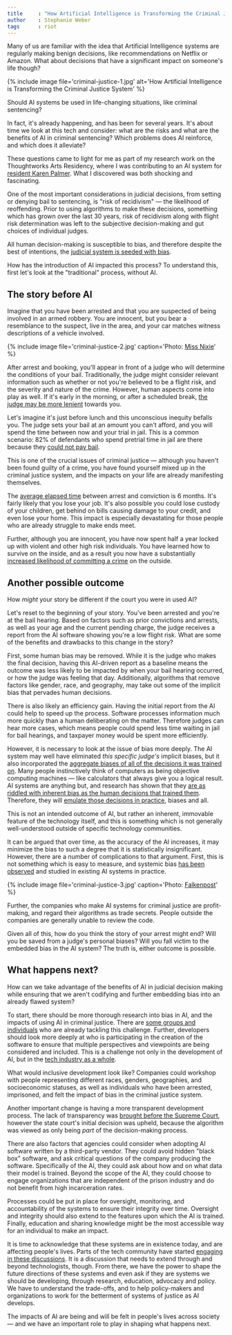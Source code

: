 ```yaml
---
title     : "How Artificial Intelligence is Transforming the Criminal Justice System"
author    : Stephanie Weber
tags      : riot
---
```


Many of us are familiar with the idea that Artificial Intelligence systems are regularly making benign decisions, like recommendations on Netflix or Amazon. What about decisions that have a significant impact on someone's life though?

{% include image file='criminal-justice-1.jpg'
   alt='How Artificial Intelligence is Transforming the Criminal Justice System' %}

Should AI systems be used in life-changing situations, like criminal sentencing?

<!--excerpt-ends-->

In fact, it's already happening, and has been for several years. It's about time we look at this tech and consider: what are the risks and what are the benefits of AI in criminal sentencing? Which problems does AI reinforce, and which does it alleviate?

These questions came to light for me as part of my research work on the Thoughtworks Arts Residency, where I was contributing to an AI system for [resident Karen Palmer](/blog/karen-palmer-ai-residency/). What I discovered was both shocking and fascinating.

One of the most important considerations in judicial decisions, from setting or denying bail to sentencing, is "risk of recidivism" — the likelihood of reoffending. Prior to using algorithms to make these decisions, something which has grown over the last 30 years, risk of recidivism along with flight risk determination was left to the subjective decision-making and gut choices of individual judges.

All human decision-making is susceptible to bias, and therefore despite the best of intentions, the [judicial system is seeded with bias](http://aja.ncsc.dni.us/publications/courtrv/cr49-2/CR49-2Peer.pdf).

How has the introduction of AI impacted this process? To understand this, first let's look at the "traditional" process, without AI.

## The story before AI

Imagine that you have been arrested and that you are suspected of being involved in an armed robbery. You are innocent, but you bear a resemblance to the suspect, live in the area, and your car matches witness descriptions of a vehicle involved.

{% include image file='criminal-justice-2.jpg'
   caption='Photo: [Miss Nixie](https://www.flickr.com/photos/nixiepixel/5590738640/)' %}

After arrest and booking, you'll appear in front of a judge who will determine the conditions of your bail. Traditionally, the judge might consider relevant information such as whether or not you're believed to be a flight risk, and the severity and nature of the crime. However, human aspects come into play as well. If it's early in the morning, or after a scheduled break, [the judge may be more lenient](https://www.scientificamerican.com/article/lunchtime-leniency/) towards you.

Let's imagine it's just before lunch and this unconscious inequity befalls you. The judge sets your bail at an amount you can't afford, and you will spend the time between now and your trial in jail. This is a common scenario: 82% of defendants who spend pretrial time in jail are there because they [could not pay bail](https://www.bjs.gov/content/pub/pdf/prfdsc.pdf).

This is one of the crucial issues of criminal justice — although you haven't been found guilty of a crime, you have found yourself mixed up in the criminal justice system, and the impacts on your life are already manifesting themselves.

The [average elapsed time](https://www.bjs.gov/content/pub/ascii/scscf96.txt) between arrest and conviction is 6 months. It's fairly likely that you lose your job. It's also possible you could lose custody of your children, get behind on bills causing damage to your credit, and even lose your home. This impact is especially devastating for those people who are already struggle to make ends meet.

Further, although you are innocent, you have now spent half a year locked up with violent and other high risk individuals. You have learned how to survive on the inside, and as a result you now have a substantially [increased likelihood of committing a crime](https://www.themarshallproject.org/2015/08/04/the-new-science-of-sentencing) on the outside.

## Another possible outcome

How _might_ your story be different if the court you were in used AI?

Let's reset to the beginning of your story. You've been arrested and you're at the bail hearing. Based on factors such as prior convictions and arrests, as well as your age and the current pending charge, the judge receives a report from the AI software showing you're a low flight risk. What are some of the benefits and drawbacks to this change in the story?

First, some human bias may be removed. While it is the judge who makes the final decision, having this AI-driven report as a baseline means the outcome was less likely to be impacted by when your bail hearing occurred, or how the judge was feeling that day. Additionally, algorithms that remove factors like gender, race, and geography, may take out some of the implicit bias that pervades human decisions.

There is also likely an efficiency gain. Having the initial report from the AI could help to speed up the process. Software processes information much more quickly than a human deliberating on the matter. Therefore judges can hear more cases, which means people could spend less time waiting in jail for bail hearings, and taxpayer money would be spent more efficiently.

However, it is necessary to look at the issue of bias more deeply. The AI system may well have eliminated _this specific judge's_ implicit biases, but it also incorporated the [aggregate biases of all of the decisions it was trained on](https://www.propublica.org/article/machine-bias-risk-assessments-in-criminal-sentencing). Many people instinctively think of computers as being objective computing machines — like calculators that always give you a logical result. AI systems are anything but, and research has shown that they [are as riddled with inherent bias as the human decisions that trained them](https://www.technologyreview.com/s/608248/biased-algorithms-are-everywhere-and-no-one-seems-to-care/). Therefore, they will [emulate those decisions in practice](https://www.technologyreview.com/s/608986/forget-killer-robotsbias-is-the-real-ai-danger/), biases and all.

This is not an intended outcome of AI, but rather an inherent, immovable feature of the technology itself, and this is something which is not generally well-understood outside of specific technology communities.

It can be argued that over time, as the accuracy of the AI increases, it may minimize the bias to such a degree that it is statistically insignificant. However, there are a number of complications to that argument. First, this is not something which is easy to measure, and systemic bias [has been observed](https://www.propublica.org/article/machine-bias-risk-assessments-in-criminal-sentencing) and studied in existing AI systems in practice.

{% include image file='criminal-justice-3.jpg'
   caption='Photo: [Falkenpost](https://pixabay.com/p-1652896/)' %}

Further, the companies who make AI systems for criminal justice are profit-making, and regard their algorithms as trade secrets. People outside the companies are generally unable to review the code.

Given all of this, how do you think the story of your arrest might end? Will you be saved from a judge's personal biases? Will you fall victim to the embedded bias in the AI system? The truth is, either outcome is possible.

## What happens next?

How can we take advantage of the benefits of AI in judicial decision making while ensuring that we aren't codifying and further embedding bias into an already flawed system?

To start, there should be more thorough research into bias in AI, and the impacts of using AI in criminal justice. There are [some groups and individuals](https://www.ajlunited.org/) who are already tackling this challenge. Further, developers should look more deeply at who is participating in the creation of the software to ensure that multiple perspectives and viewpoints are being considered and included. This is a challenge not only in the development of AI, but in the [tech industry as a whole](http://www.informationisbeautiful.net/visualizations/diversity-in-tech/).

What would inclusive development look like? Companies could workshop with people  representing different races, genders, geographies, and socioeconomic statuses, as well as individuals who have been arrested, imprisoned, and felt the impact of bias in the criminal justice system.

Another important change is having a more transparent development process. The lack of transparency was [brought before the Supreme Court](http://www.scotusblog.com/case-files/cases/loomis-v-wisconsin/), however the state court's initial decision was upheld, because the algorithm was viewed as only being _part_ of the decision-making process.

There are also factors that agencies could consider when adopting AI software written by a third-party vendor. They could avoid hidden "black box" software, and ask critical questions of the company producing the software. Specifically of the AI, they could ask about how and on what data their model is trained. Beyond the scope of the AI, they could choose to engage organizations that are independent of the prison industry and do not benefit from high incarceration rates.

Processes could be put in place for oversight, monitoring, and accountability of the systems to ensure their integrity over time. Oversight and integrity should also extend to the features upon which the AI is trained. Finally, education and sharing knowledge might be the most accessible way for an individual to make an impact.

It is time to acknowledge that these systems are in existence today, and are affecting people's lives. Parts of the tech community have started [engaging in these discussions](https://cyber.harvard.edu/research/ai). It is a discussion that needs to extend through and beyond technologists, though. From there, we have the power to shape the future directions of these systems and even ask if they are systems we should be developing, through research, education, advocacy and policy. We have to understand the trade-offs, and to help policy-makers and organizations to work for the betterment of systems of justice as AI develops.

The impacts of AI are being and will be felt in people's lives across society — and we have an important role to play in shaping what happens next.